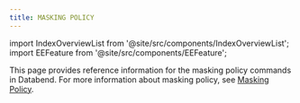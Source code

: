 ```yaml
---
title: MASKING POLICY
---
```

import IndexOverviewList from '@site/src/components/IndexOverviewList';
import EEFeature from '@site/src/components/EEFeature';

<EEFeature featureName='MASKING POLICY'/>

This page provides reference information for the masking policy commands in Databend. For more information about masking policy, see [Masking Policy](/guides/security/masking-policy).

<IndexOverviewList />
